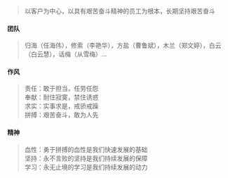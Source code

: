 > 以客户为中心，以具有艰苦奋斗精神的员工为根本，长期坚持艰苦奋斗

#### 团队

> 归海（任海伟），修索（李艳华），方盐（曹鲁斌），木兰（郑文婷），白云（白云慧），话梅（从雪梅）...

#### 作风

> 责任：敢于担当，任劳任怨  
> 奉献：耐住寂寞，禁住诱惑  
> 求实：实事求是，戒骄戒躁  
> 拼搏：艰苦奋斗，敢为人先

#### 精神

> 血性：勇于拼搏的血性是我们快速发展的基础  
> 坚持：永不言败的坚持是我们持续发展的保障  
> 学习：永无止境的学习是我们持续发展的动力
